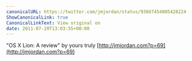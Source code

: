 ```yaml
---
canonicalURL: https://twitter.com/jmjordan/status/93667454005428224
ShowCanonicalLink: true
CanonicalLinkText: View original on
date: 2011-07-20T13:03:55+00:00
---
```

"OS X Lion: A review" by yours truly [http://jmjordan.com?p=69](http://jmjordan.com?p=69)